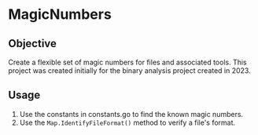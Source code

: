MagicNumbers
============

## Objective
Create a flexible set of magic numbers for files and associated tools.  This project
was created initially for the binary analysis project created in 2023.

## Usage

1. Use the constants in constants.go to find the known magic numbers.
2. Use the `Map.IdentifyFileFormat()` method to verify a file's format.